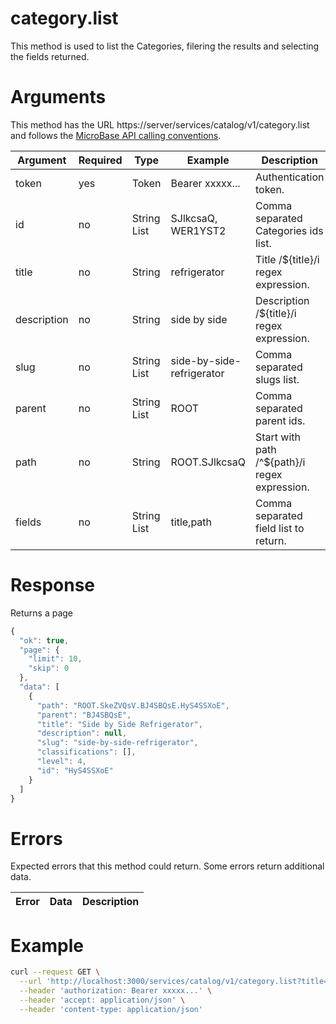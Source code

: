 # category.list

This method is used to list the Categories, filering the results and selecting the fields returned.

# Arguments

This method has the URL https://server/services/catalog/v1/category.list and 
follows the [MicroBase API calling conventions](../calling-conventions.html).

Argument | Required | Type | Example | Description
---------|----------|------|---------|------------
token         | yes | Token       | Bearer xxxxx...    | Authentication token.
id            | no  | String List | SJlkcsaQ, WER1YST2 | Comma separated Categories ids list.
title         | no  | String      | refrigerator       | Title /${title}/i regex expression.
description   | no  | String      | side by side       | Description /${title}/i regex expression.
slug          | no  | String List | side-by-side-refrigerator | Comma separated slugs list.
parent        | no  | String List | ROOT               | Comma separated parent ids.
path          | no  | String      | ROOT.SJlkcsaQ      | Start with path /^${path}/i regex expression.
fields        | no  | String List | title,path         | Comma separated field list to return.

# Response

Returns a page
```javascript
{
  "ok": true,
  "page": {
    "limit": 10,
    "skip": 0
  },
  "data": [
    {
      "path": "ROOT.SkeZVQsV.BJ4SBQsE.HyS4SSXoE",
      "parent": "BJ4SBQsE",
      "title": "Side by Side Refrigerator",
      "description": null,
      "slug": "side-by-side-refrigerator",
      "classifications": [],
      "level": 4,
      "id": "HyS4SSXoE"
    }
  ]
}
```

# Errors

Expected errors that this method could return. Some errors return additional data.

Error | Data | Description
------|------|------------


# Example
```bash
curl --request GET \
  --url 'http://localhost:3000/services/catalog/v1/category.list?title=frigo&fields=sku,title,path' \
  --header 'authorization: Bearer xxxxx...' \
  --header 'accept: application/json' \
  --header 'content-type: application/json'
```
